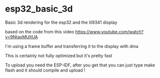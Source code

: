 # esp32_basic_3d
Basic 3d rendering for the esp32 and the ili9341 display

based on the code from this video https://www.youtube.com/watch?v=9NtaxMUltUA

I'm using a frame buffer and transferring it to the display with dma

This is certainly not fully optimized but it's pretty fast

To upload you need the ESP-IDF, after you get that you can just type make flash and it should compile and upload !
